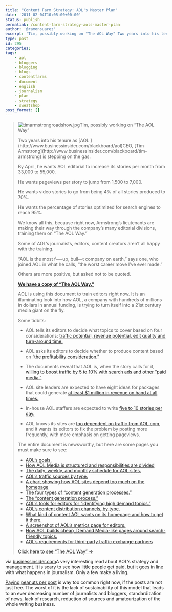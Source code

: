 ```yaml
---
title: "Content Farm Strategy: AOL's Master Plan"
date: '2011-02-04T10:05:00+00:00'
status: publish
permalink: /content-farm-strategy-aols-master-plan
author: '@ramonsuarez'
excerpt: 'Tim, possibly working on "The AOL Way" Two years into his tenure as AOL CEO, Tim Armstrong is stepping on the gas. By April, he wants AOL editorial to increase its stories per month from 33,000 to 55,000. He wants pageviews per story to jump from ...'
type: post
id: 295
categories:
tags:
    - aol
    - bloggers
    - blogging
    - blogs
    - contentfarms
    - document
    - english
    - journalism
    - plan
    - strategy
    - sweatshop
post_format: []
---
```

> ![timarmstrongroadshow.jpg](http://static.businessinsider.com/image/4afd9c300000000000e755cc-524-393/timarmstrongroadshowjpg.jpg)</div>Tim, possibly working on “The AOL Way”
> 
> </div>Two years into his tenure as [AOL ](http://www.businessinsider.com/blackboard/aol)CEO, [Tim Armstrong](http://www.businessinsider.com/blackboard/tim-armstrong) is stepping on the gas.
> 
> By April, he wants AOL editorial to increase its stories per month from 33,000 to 55,000.
> 
> He wants pageviews per story to jump from 1,500 to 7,000.
> 
> He wants video stories to go from being 4% of all stories produced to 70%.
> 
> He wants the percentage of stories optimized for search engines to reach 95%.
> 
> We know all this, because right now, Armstrong’s lieutenants are making their way through the company’s many editorial divisions, training them on “The AOL Way.”
> 
> Some of AOL’s journalists, editors, content creators aren’t all happy with the training.
> 
> “AOL is the most f—–up, bull—t company on earth,” says one, who joined AOL in what he calls, “the worst career move I’ve ever made.”
> 
> Others are more positive, but asked not to be quoted.
> 
> **[We have a copy of “The AOL Way.”](http://www.businessinsider.com/the-aol-way/-1)**
> 
> AOL is using this document to train editors right now. It is an illuminating look into how AOL, a company with hundreds of millions in dollars in annual funding, is trying to turn itself into a 21st century media giant on the fly.
> 
> Some tidbits:
> 
> - AOL tells its editors to decide what topics to cover based on four considerations: [traffic potential, revenue potential, edit quality and turn-around time. ](http://www.businessinsider.com/the-aol-way/-17)
> 
> - AOL asks its editors to decide whether to produce content based on [ “the profitability consideration.”](http://www.businessinsider.com/the-aol-way/-18)
> 
> - The documents reveal that AOL is, when the story calls for it, [willing to boost traffic by 5 to 10% with search ads and other “paid media.”](http://www.businessinsider.com/the-aol-way/-9)
> 
> - AOL site leaders are expected to have eight ideas for packages that could generate [at least $1 million in revenue on hand at all times.](http://www.businessinsider.com/the-aol-way/-28)
> 
> - In-house AOL staffers are expected to write [five to 10 stories per day.](http://www.businessinsider.com/the-aol-way/-20)
> 
> - AOL knows its sites are [too dependent on traffic from AOL.com](http://www.businessinsider.com/the-aol-way/-11), and it wants its editors to fix the problem by posting more frequently, with more emphasis on getting pageviews.
> 
> The entire document is newsworthy, but here are some pages you must make sure to see:
> 
> - [AOL’s goals.](http://www.businessinsider.com/the-aol-way/-2)
> - [How AOL Media is structured and responsibilities are divided](http://www.businessinsider.com/the-aol-way/-5)
> - [The daily, weekly, and monthly schedule for AOL sites.](http://www.businessinsider.com/the-aol-way/-7)
> - [AOL’s traffic sources by type.](http://www.businessinsider.com/the-aol-way/-9)
> - [A chart showing how AOL sites depend too much on the homepage](http://www.businessinsider.com/the-aol-way/-11)
> - [The four types of “content generation processes.”](http://www.businessinsider.com/the-aol-way/-14)
> - [The “content generation process.”](http://www.businessinsider.com/the-aol-way/-15)
> - [AOL’s tools for editors for “identifying high demand topics.”](http://www.businessinsider.com/the-aol-way/-16)
> - [AOL’s content distribution channels, by type.](http://www.businessinsider.com/the-aol-way/-24)
> - [What kind of content AOL wants on its homepage and how to get it there.](http://www.businessinsider.com/the-aol-way/-25)
> - [A screenshot of AOL’s metrics page for editors.](http://www.businessinsider.com/the-aol-way/-26)
> - [How AOL builds cheap, Demand Media-like pages around search-friendly topics.](http://www.businessinsider.com/the-aol-way/-30)
> - [AOL’s requirements for third-party traffic exchange partners](http://www.businessinsider.com/the-aol-way/-38)
> 
> [Click here to see “The AOL Way” →](http://www.businessinsider.com/the-aol-way?utm_source=feedburner&utm_medium=feed&utm_campaign=Feed:+businessinsider+(Business+Insider)#)</div></div>

via [businessinsider.com](http://www.businessinsider.com/the-aol-way?utm_source=feedburner&utm_medium=feed&utm_campaign=Feed:+businessinsider+(Business+Insider))</div>A very interesting read about AOL’s strategy and management. It is scary to see how little people get paid, but it goes in line with what happens in journalism. Only a few make a living.

[Paying peanuts per post](http://www.readwriteweb.com/archives/i_worked_on_the_aol_content_farm_it_changed_my_lif.php?utm_source=feedburner&utm_medium=feed&utm_campaign=Feed:+readwriteweb+(ReadWriteWeb)) is way too common right now, if the posts are not just free. The worst of it is the lack of sustainability of this model that leads to an ever decreasing number of journalists and bloggers, standardization of news, lack of research, reduction of sources and amateurization of the whole writing business.

</div>